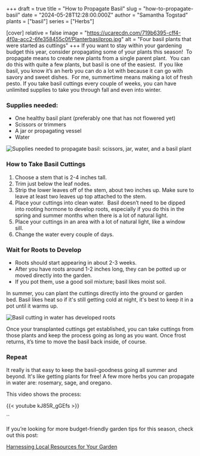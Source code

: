 +++
draft = true
title = "How to Propagate Basil"
slug = "how-to-propagate-basil"
date = "2024-05-28T12:28:00.000Z"
author = "Samantha Togstad"
plants = ["basil"]
series = ["Herbs"]

[cover]
relative = false
image = "https://ucarecdn.com/719b6395-cff4-4f0a-acc2-6fe358455c0f/Planterbasilprop.jpg"
alt = "Four basil plants that were started as cuttings"
+++
If you want to stay within your gardening budget this year, consider propagating some of your plants this season!  To propagate means to create new plants from a single parent plant.  You can do this with quite a few plants, but basil is one of the easiest.  If you like basil, you know it’s an herb you can do a lot with because it can go with savory and sweet dishes.  For me, summertime means making a lot of fresh pesto. If you take basil cuttings every couple of weeks, you can have unlimited supplies to take you through fall and even into winter. 

### Supplies needed:

* One healthy basil plant (preferably one that has not flowered yet)
* Scissors or trimmers
* A jar or propagating vessel
* Water

![Supplies needed to propagate basil: scissors, jar, water, and a basil plant](https://ucarecdn.com/08e3866f-4216-4f08-a8ed-ed59a5dbc1b3/planterbasil1.jpg)

### How to Take Basil Cuttings

1. Choose a stem that is 2-4 inches tall. 
2. Trim just below the leaf nodes.
3. Strip the lower leaves off of the stem, about two inches up.  Make sure to leave at least two leaves up top attached to the stem. 
4. Place your cuttings into clean water.  Basil doesn’t need to be dipped into rooting hormone to develop roots, especially if you do this in the spring and summer months when there is a lot of natural light.  
5. Place your cuttings in an area with a lot of natural light, like a window sill. 
6. Change the water every couple of days.

### Wait for Roots to Develop

* Roots should start appearing in about 2-3 weeks. 
* After you have roots around 1-2 inches long, they can be potted up or moved directly into the garden. 
* If you pot them, use a good soil mixture; basil likes moist soil.

In summer, you can plant the cuttings directly into the ground or garden bed. Basil likes heat so if it's still getting cold at night, it's best to keep it in a pot until it warms up.

![Basil cutting in water has developed roots](https://ucarecdn.com/8e2e0c0a-40ca-4577-b3e5-0bd6a578e5a4/basilplanter-1-4.jpg)

Once your transplanted cuttings get established, you can take cuttings from those plants and keep the process going as long as you want. Once frost returns, it’s time to move the basil back inside, of course. 

### Repeat

It really is that easy to keep the basil-goodness going all summer and beyond.  It's like getting plants for free! A few more herbs you can propagate in water are: rosemary, sage, and oregano.

This video shows the process: 

{{< youtube kJ85R_gGEfs >}}

``

If you’re looking for more budget-friendly garden tips for this season, check out this post: 

[Harnessing Local Resources for Your Garden](https://blog.planter.garden/posts/harnessing-local-resources-for-your-garden/)
